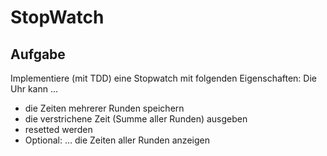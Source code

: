 # StopWatch

## Aufgabe

Implementiere (mit TDD) eine Stopwatch mit folgenden Eigenschaften:
Die Uhr kann ...
- die Zeiten mehrerer Runden speichern
- die verstrichene Zeit (Summe aller Runden) ausgeben
- resetted werden
- Optional: ... die Zeiten aller Runden anzeigen
